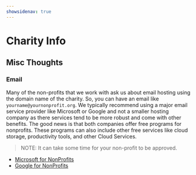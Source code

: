 ```yaml
---
showsidenav: true
---
```


# Charity Info

## Misc Thoughts

### Email

Many of the non-profits that we work with ask us about email hosting using the domain name of the charity. So, you can have an email like `yourname@yournonprofit.org`.  We typically recommend using a major email service provider like Microsoft or Google and not a smaller hosting company as there services tend to be more robust and come with other benefits. The good news is that both companies offer free programs for nonprofits. These programs can also include other free services like cloud storage, productivity tools, and other Cloud Services.

> NOTE: It can take some time for your non-profit to be approved.

 - [Microsoft for NonProfits](https://www.microsoft.com/en-us/nonprofits)
 - [Google for NonProfits](https://www.google.com/nonprofits)

